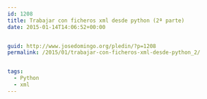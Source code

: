 ```yaml
---
id: 1208
title: Trabajar con ficheros xml desde python (2ª parte)
date: 2015-01-14T14:06:52+00:00


guid: http://www.josedomingo.org/pledin/?p=1208
permalink: /2015/01/trabajar-con-ficheros-xml-desde-python_2/


tags:
  - Python
  - xml
---
```

